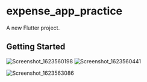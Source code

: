 # expense_app_practice

A new Flutter project.

## Getting Started

![Screenshot_1623560198](https://user-images.githubusercontent.com/42738282/121796718-dba21700-cc38-11eb-9891-b39246b10e2a.png)
![Screenshot_1623560441](https://user-images.githubusercontent.com/42738282/121796722-de047100-cc38-11eb-86f1-64430e1ac71a.png)

![Screenshot_1623563086](https://user-images.githubusercontent.com/42738282/121796692-b31a1d00-cc38-11eb-91f3-19bd1322e718.png)
